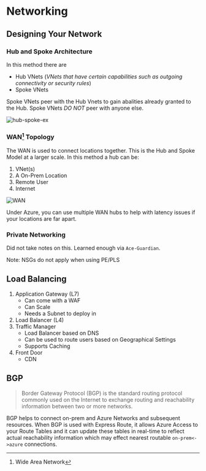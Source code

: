 # Networking
## Designing Your Network
### Hub and Spoke Architecture

In this method there are 
+ Hub VNets (_VNets that have certain capabilities such as outgoing connectivity or security rules_)
+ Spoke VNets 

Spoke VNets peer with the Hub Vnets to gain abalities already granted to the Hub. Spoke VNets *DO NOT* peer with anyone else.

![hub-spoke-ex](https://media.licdn.com/dms/image/D5612AQFURlJs8M7Tsg/article-cover_image-shrink_600_2000/0/1703032285926?e=2147483647&v=beta&t=tytCeOJlqgaLiVoT4mjfSPeshHBrnxDw9eSEzyaAC8g)

### WAN[^1] Topology

The WAN is used to connect locations together. This is the Hub and Spoke Model at a larger scale. In this method a hub can be:
1. VNet(s)
2. A On-Prem Location
3. Remote User
4. Internet

![WAN](https://learn.microsoft.com/en-us/azure/virtual-wan/media/virtual-wan-about/virtual-wan-diagram.png)

Under Azure, you can use multiple WAN hubs to help with latency issues if your locations are far apart.

### Private Networking

Did not take notes on this. Learned enough via `Ace-Guardian`.

Note: NSGs do not apply when using PE/PLS

## Load Balancing

1. Application Gateway (L7)
    + Can come with a WAF
    + Can Scale
    + Needs a Subnet  to deploy in   
2. Load Balancer (L4)
3. Traffic Manager
    + Load Balancer based on DNS
    + Can be used to route users based on Geographical Settings
    + Supports Caching 
4. Front Door
	+ CDN

## BGP

> Border Gateway Protocol (BGP) is the standard routing protocol commonly used on the Internet to exchange routing and reachability information between two or more networks.

BGP helps to connect on-prem and Azure Networks and subsequent resources. When BGP is used with Express Route, it allows Azure Access to your Route Tables and it can update these tables in real-time to reflect actual reachability information which may effect nearest routable `on-prem<->azure` connections.

[^1]: Wide Area Network
